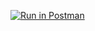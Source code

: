 [![Run in Postman](https://run.pstmn.io/button.svg)](https://app.getpostman.com/run-collection/0f668e83bd7e6d735545)
